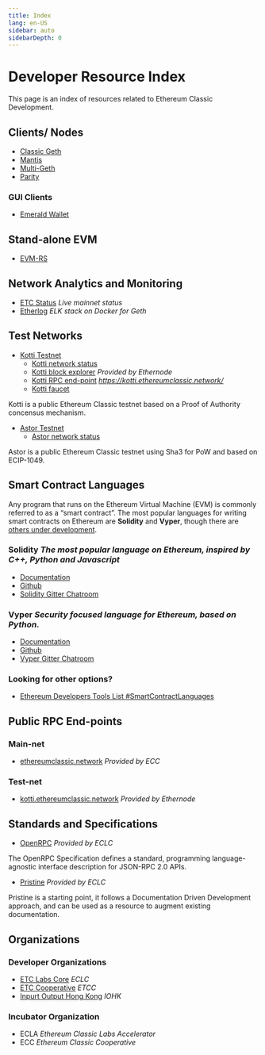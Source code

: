 ```yaml
---
title: Index
lang: en-US
sidebar: auto
sidebarDepth: 0
---
```


# Developer Resource Index

<div class="featured">

  This page is an index of resources related to Ethereum Classic Development.

  <!-- 1. [Generate clients in multiple languages using the OpenRPC service discovery standard.](#standards-and-sepcifications) -->

</div>

## Clients/ Nodes

- [Classic Geth](https://github.com/ethereumproject/go-ethereum/releases)
- [Mantis](https://github.com/input-output-hk/mantis)
- [Multi-Geth](https://github.com/multi-geth/multi-geth)
- [Parity](https://github.com/paritytech/parity-ethereum/)

### GUI Clients

- [Emerald Wallet](https://emeraldwallet.io/)

## Stand-alone EVM

- [EVM-RS](https://github.com/ethereumproject/evm-rs)

## Network Analytics and Monitoring

- [ETC Status](https://etcstatus.live/) *Live mainnet status* 
- [Etherlog](https://github.com/etclabscore/etherlog) *ELK stack on Docker for Geth*

## Test Networks

- [Kotti Testnet](https://github.com/goerli/testnet)
  - [Kotti network status](https://stats.kotti.goerli.net/) 
  - [Kotti block explorer](http://kottiexplorer.ethernode.io/) *Provided by Ethernode*
  - [Kotti RPC end-point](https://kotti.ethereumclassic.network/) *https://kotti.ethereumclassic.network/*
  - [Kotti faucet](http://kottifaucet.me/)

Kotti is a public Ethereum Classic testnet based on a Proof of Authority concensus mechanism.

- [Astor Testnet](https://astor.host/)
  - [Astor network status](https://stats.astor.host/)

Astor is a public Ethereum Classic testnet using Sha3 for PoW and based on ECIP-1049.

## Smart Contract Languages

Any program that runs on the Ethereum Virtual Machine (EVM) is commonly referred to as a “smart contract”. The most popular languages for writing smart contracts on Ethereum are **Solidity** and **Vyper**, though there are [others under development](https://github.com/ConsenSys/ethereum-developer-tools-list#smart-contract-languages).

### Solidity *The most popular language on Ethereum, inspired by C++, Python and Javascript*
- [Documentation](https://solidity.readthedocs.io)
- [Github](https://github.com/ethereum/solidity/)
- [Solidity Gitter Chatroom](https://gitter.im/ethereum/solidity/)

### Vyper *Security focused language for Ethereum, based on Python.*
- [Documentation](https://vyper.readthedocs.io)
- [Github](https://github.com/ethereum/vyper)
- [Vyper Gitter Chatroom](https://gitter.im/ethereum/vyper)

### Looking for other options?
- [Ethereum Developers Tools List #SmartContractLanguages](https://github.com/ConsenSys/ethereum-developer-tools-list#smart-contract-languages)

## Public RPC End-points

### Main-net

- [ethereumclassic.network](https://ethereumclassic.network/) *Provided by ECC*

### Test-net

- [kotti.ethereumclassic.network](https://kotti.ethereumclassic.network) *Provided by Ethernode*
  
## Standards and Specifications

- [OpenRPC](https://open-rpc.org/) *Provided by ECLC*

The OpenRPC Specification defines a standard, programming language-agnostic interface description for JSON-RPC 2.0 APIs.

- [Pristine](https://open-rpc.org/) *Provided by ECLC*

Pristine is a starting point, it follows a Documentation Driven Development approach, and can be used as a resource to augment existing documentation.

## Organizations

### Developer Organizations
- [ETC Labs Core](https://etclabscore.github.io/etclabscore/) *ECLC*
- [ETC Cooperative](https://etccooperative.org/) *ETCC*
- [Inpurt Output Hong Kong](https://iohk.io/) *IOHK*
  
### Incubator Organization
  - ECLA *Ethereum Classic Labs Accelerator*
  - ECC *Ethereum Classic Cooperative*